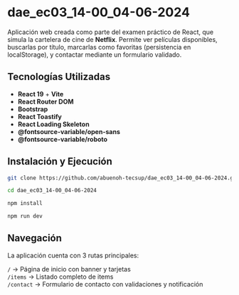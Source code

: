 # dae_ec03_14-00_04-06-2024
Aplicación web creada como parte del examen práctico de React, que simula la cartelera de cine de **Netflix**. Permite ver películas disponibles, buscarlas por título, marcarlas como favoritas (persistencia en localStorage), y contactar mediante un formulario validado.

## Tecnologías Utilizadas
- **React 19** + **Vite**
- **React Router DOM**
- **Bootstrap**
- **React Toastify**
- **React Loading Skeleton**
- **@fontsource-variable/open-sans**
- **@fontsource-variable/roboto**

## Instalación y Ejecución
```bash
git clone https://github.com/abuenoh-tecsup/dae_ec03_14-00_04-06-2024.git

cd dae_ec03_14-00_04-06-2024

npm install

npm run dev
```

## Navegación

La aplicación cuenta con 3 rutas principales:

`/`        -> Página de inicio con banner y tarjetas                         
`/items`   -> Listado completo de items                                      
`/contact` -> Formulario de contacto con validaciones y notificación         

